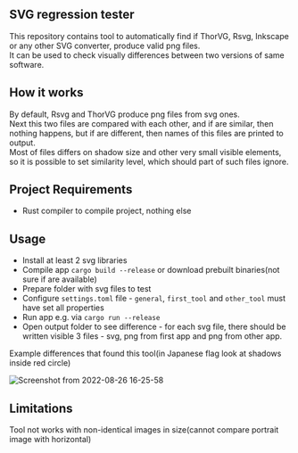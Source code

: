 ## SVG regression tester

This repository contains tool to automatically find if ThorVG, Rsvg, Inkscape or any other SVG converter, produce valid png files.  
It can be used to check visually differences between two versions of same software.

## How it works
By default, Rsvg and ThorVG produce png files from svg ones.  
Next this two files are compared with each other, and if are similar, then nothing happens, but if are different, then names of this files are printed to output.  
Most of files differs on shadow size and other very small visible elements, so it is possible to set similarity level, which should part of such files ignore.

## Project Requirements
- Rust compiler to compile project, nothing else

## Usage
- Install at least 2 svg libraries 
- Compile app `cargo build --release` or download prebuilt binaries(not sure if are available)
- Prepare folder with svg files to test
- Configure `settings.toml` file - `general`, `first_tool` and `other_tool` must have set all properties
- Run app e.g. via `cargo run --release`
- Open output folder to see difference - for each svg file, there should be written visible 3 files - svg, png from first app and png from other app.

Example differences that found this tool(in Japanese flag look at shadows inside red circle)

![Screenshot from 2022-08-26 16-25-58](https://user-images.githubusercontent.com/41945903/186930569-0c46657c-9054-42e0-9eb4-a539b6eccbe4.png)

## Limitations
Tool not works with non-identical images in size(cannot compare portrait image with horizontal)